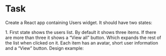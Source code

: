 <h1>Task</h1>

  Create a React app containing Users widget. It should have two states:
 <p> 
1.	First state shows the users list. By default it shows three items. If there are more than three it shows a “View all” button. Which expands the rest of the list when clicked on it. Each item has an avatar, short user information and a “View” button. Design example:

</p>

